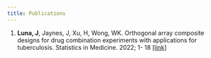 ```yaml
---
title: Publications
---
```


1.  **Luna, J**, Jaynes, J, Xu, H, Wong, WK. Orthogonal array composite designs for drug combination experiments with applications for tuberculosis. Statistics in Medicine. 2022; 1- 18 [[link]](https://onlinelibrary.wiley.com/doi/10.1002/sim.9423)
